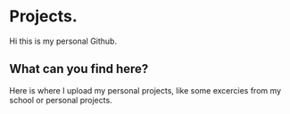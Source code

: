 # Projects.

Hi this is my personal Github.

## What can you find here?

Here is where I upload my personal projects, like some excercies from my school or personal projects.
